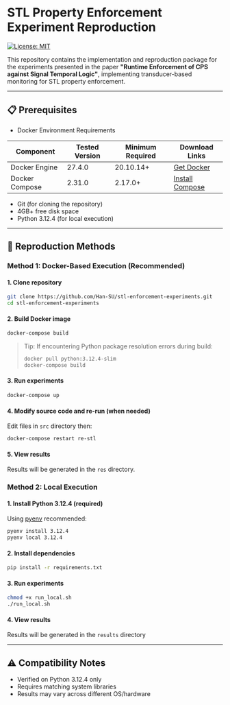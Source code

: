 # STL Property Enforcement Experiment Reproduction

[![License: MIT](https://img.shields.io/badge/License-MIT-yellow.svg)](https://opensource.org/licenses/MIT)

This repository contains the implementation and reproduction package for the experiments presented in the paper **"Runtime Enforcement of CPS against Signal Temporal Logic"**, implementing transducer-based monitoring for STL property enforcement.

---

## 📋 Prerequisites

- Docker Environment Requirements

| Component       | Tested Version | Minimum Required |  Download Links |
|-----------------|----------------|-------------------|----------------|
| Docker Engine   | 27.4.0         | 20.10.14+         | [Get Docker](https://docs.docker.com/engine/install/) |
| Docker Compose  | 2.31.0         | 2.17.0+           | [Install Compose](https://docs.docker.com/compose/install/) |

- Git (for cloning the repository)
- 4GB+ free disk space
- Python 3.12.4 (for local execution)

---

## 🔧 Reproduction Methods

### Method 1: Docker-Based Execution (Recommended)
#### 1. Clone repository
```bash
git clone https://github.com/Han-SU/stl-enforcement-experiments.git
cd stl-enforcement-experiments
```

#### 2. Build Docker image
```bash
docker-compose build
```
> Tip: If encountering Python package resolution errors during build:
> ```bash
> docker pull python:3.12.4-slim 
> docker-compose build
> ```

#### 3. Run experiments
```bash
docker-compose up
```
#### 4. Modify source code and re-run (when needed)
Edit files in `src` directory then:
```bash
docker-compose restart re-stl
```

#### 5. View results
Results will be generated in the `res` directory.

### Method 2: Local Execution
#### 1. Install Python 3.12.4 (required)
Using [pyenv](https://github.com/pyenv/pyenv) recommended:
```bash
pyenv install 3.12.4
pyenv local 3.12.4
```
#### 2. Install dependencies
```bash
pip install -r requirements.txt
```
#### 3. Run experiments
```bash
chmod +x run_local.sh
./run_local.sh
```

#### 4. View results
Results will be generated in the `results` directory

---

## ⚠️ Compatibility Notes

- Verified on Python 3.12.4 only
- Requires matching system libraries
- Results may vary across different OS/hardware





